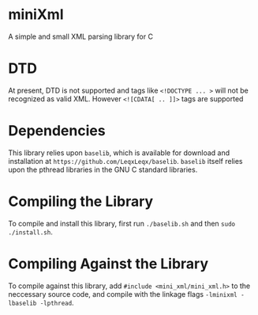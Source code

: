 # miniXml

A simple and small XML parsing library for C

# DTD

At present, DTD is not supported and tags like `<!DOCTYPE ... >` will not be recognized as valid XML. However `<![CDATA[ .. ]]>` tags are supported

# Dependencies

This library relies upon `baselib`, which is available for download and installation at `https://github.com/LeqxLeqx/baselib`. `baselib`
itself relies upon the pthread libraries in the GNU C standard libraries.

# Compiling the Library

To compile and install this library, first run `./baselib.sh` and then `sudo ./install.sh`.

# Compiling Against the Library

To compile against this library, add `#include <mini_xml/mini_xml.h>` to the neccessary source code, and compile with the linkage 
flags `-lminixml -lbaselib -lpthread`.
